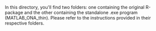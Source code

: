 In this directory, you'll find two folders: one containing the original R-package and the other containing the standalone .exe program (MATLAB_ONA_thin). Please refer to the instructions provided in their respective folders.
